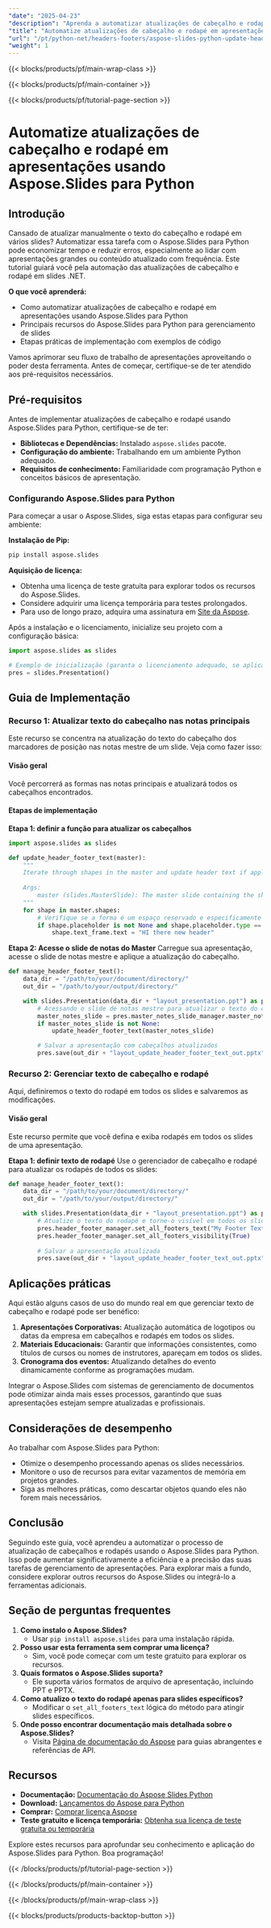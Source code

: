 ```yaml
---
"date": "2025-04-23"
"description": "Aprenda a automatizar atualizações de cabeçalho e rodapé em apresentações com o Aspose.Slides para Python. Simplifique seu fluxo de trabalho, reduza erros e aprimore o gerenciamento de apresentações."
"title": "Automatize atualizações de cabeçalho e rodapé em apresentações usando Aspose.Slides para Python"
"url": "/pt/python-net/headers-footers/aspose-slides-python-update-header-footer/"
"weight": 1
---
```


{{< blocks/products/pf/main-wrap-class >}}

{{< blocks/products/pf/main-container >}}

{{< blocks/products/pf/tutorial-page-section >}}
# Automatize atualizações de cabeçalho e rodapé em apresentações usando Aspose.Slides para Python

## Introdução

Cansado de atualizar manualmente o texto do cabeçalho e rodapé em vários slides? Automatizar essa tarefa com o Aspose.Slides para Python pode economizar tempo e reduzir erros, especialmente ao lidar com apresentações grandes ou conteúdo atualizado com frequência. Este tutorial guiará você pela automação das atualizações de cabeçalho e rodapé em slides .NET.

**O que você aprenderá:**
- Como automatizar atualizações de cabeçalho e rodapé em apresentações usando Aspose.Slides para Python
- Principais recursos do Aspose.Slides para Python para gerenciamento de slides
- Etapas práticas de implementação com exemplos de código

Vamos aprimorar seu fluxo de trabalho de apresentações aproveitando o poder desta ferramenta. Antes de começar, certifique-se de ter atendido aos pré-requisitos necessários.

## Pré-requisitos

Antes de implementar atualizações de cabeçalho e rodapé usando Aspose.Slides para Python, certifique-se de ter:
- **Bibliotecas e Dependências:** Instalado `aspose.slides` pacote.
- **Configuração do ambiente:** Trabalhando em um ambiente Python adequado.
- **Requisitos de conhecimento:** Familiaridade com programação Python e conceitos básicos de apresentação.

### Configurando Aspose.Slides para Python

Para começar a usar o Aspose.Slides, siga estas etapas para configurar seu ambiente:

**Instalação de Pip:**
```bash
pip install aspose.slides
```

**Aquisição de licença:**
- Obtenha uma licença de teste gratuita para explorar todos os recursos do Aspose.Slides.
- Considere adquirir uma licença temporária para testes prolongados.
- Para uso de longo prazo, adquira uma assinatura em [Site da Aspose](https://purchase.aspose.com/buy).

Após a instalação e o licenciamento, inicialize seu projeto com a configuração básica:
```python
import aspose.slides as slides

# Exemplo de inicialização (garanta o licenciamento adequado, se aplicável)
pres = slides.Presentation()
```

## Guia de Implementação

### Recurso 1: Atualizar texto do cabeçalho nas notas principais

Este recurso se concentra na atualização do texto do cabeçalho dos marcadores de posição nas notas mestre de um slide. Veja como fazer isso:

#### Visão geral
Você percorrerá as formas nas notas principais e atualizará todos os cabeçalhos encontrados.

#### Etapas de implementação
**Etapa 1: definir a função para atualizar os cabeçalhos**
```python
import aspose.slides as slides

def update_header_footer_text(master):
    """
    Iterate through shapes in the master and update header text if applicable.
    
    Args:
        master (slides.MasterSlide): The master slide containing the shapes to be updated.
    """
    for shape in master.shapes:
        # Verifique se a forma é um espaço reservado e especificamente do tipo HEADER
        if shape.placeholder is not None and shape.placeholder.type == slides.PlaceholderType.HEADER:
            shape.text_frame.text = "HI there new header"
```
**Etapa 2: Acesse o slide de notas do Master**
Carregue sua apresentação, acesse o slide de notas mestre e aplique a atualização do cabeçalho.
```python
def manage_header_footer_text():
    data_dir = "/path/to/your/document/directory/"
    out_dir = "/path/to/your/output/directory/"

    with slides.Presentation(data_dir + "layout_presentation.ppt") as pres:
        # Acessando o slide de notas mestre para atualizar o texto do cabeçalho
        master_notes_slide = pres.master_notes_slide_manager.master_notes_slide
        if master_notes_slide is not None:
            update_header_footer_text(master_notes_slide)

        # Salvar a apresentação com cabeçalhos atualizados
        pres.save(out_dir + "layout_update_header_footer_text_out.pptx", slides.export.SaveFormat.PPTX)
```
### Recurso 2: Gerenciar texto de cabeçalho e rodapé

Aqui, definiremos o texto do rodapé em todos os slides e salvaremos as modificações.

#### Visão geral
Este recurso permite que você defina e exiba rodapés em todos os slides de uma apresentação.

**Etapa 1: definir texto de rodapé**
Use o gerenciador de cabeçalho e rodapé para atualizar os rodapés de todos os slides:
```python
def manage_header_footer_text():
    data_dir = "/path/to/your/document/directory/"
    out_dir = "/path/to/your/output/directory/"

    with slides.Presentation(data_dir + "layout_presentation.ppt") as pres:
        # Atualize o texto do rodapé e torne-o visível em todos os slides
        pres.header_footer_manager.set_all_footers_text("My Footer Text")
        pres.header_footer_manager.set_all_footers_visibility(True)
        
        # Salvar a apresentação atualizada
        pres.save(out_dir + "layout_update_header_footer_text_out.pptx", slides.export.SaveFormat.PPTX)
```
## Aplicações práticas

Aqui estão alguns casos de uso do mundo real em que gerenciar texto de cabeçalho e rodapé pode ser benéfico:
1. **Apresentações Corporativas:** Atualização automática de logotipos ou datas da empresa em cabeçalhos e rodapés em todos os slides.
2. **Materiais Educacionais:** Garantir que informações consistentes, como títulos de cursos ou nomes de instrutores, apareçam em todos os slides.
3. **Cronograma dos eventos:** Atualizando detalhes do evento dinamicamente conforme as programações mudam.

Integrar o Aspose.Slides com sistemas de gerenciamento de documentos pode otimizar ainda mais esses processos, garantindo que suas apresentações estejam sempre atualizadas e profissionais.

## Considerações de desempenho

Ao trabalhar com Aspose.Slides para Python:
- Otimize o desempenho processando apenas os slides necessários.
- Monitore o uso de recursos para evitar vazamentos de memória em projetos grandes.
- Siga as melhores práticas, como descartar objetos quando eles não forem mais necessários.

## Conclusão

Seguindo este guia, você aprendeu a automatizar o processo de atualização de cabeçalhos e rodapés usando o Aspose.Slides para Python. Isso pode aumentar significativamente a eficiência e a precisão das suas tarefas de gerenciamento de apresentações. Para explorar mais a fundo, considere explorar outros recursos do Aspose.Slides ou integrá-lo a ferramentas adicionais.

## Seção de perguntas frequentes

1. **Como instalo o Aspose.Slides?**
   - Usar `pip install aspose.slides` para uma instalação rápida.
2. **Posso usar esta ferramenta sem comprar uma licença?**
   - Sim, você pode começar com um teste gratuito para explorar os recursos.
3. **Quais formatos o Aspose.Slides suporta?**
   - Ele suporta vários formatos de arquivo de apresentação, incluindo PPT e PPTX.
4. **Como atualizo o texto do rodapé apenas para slides específicos?**
   - Modificar o `set_all_footers_text` lógica do método para atingir slides específicos.
5. **Onde posso encontrar documentação mais detalhada sobre o Aspose.Slides?**
   - Visita [Página de documentação do Aspose](https://reference.aspose.com/slides/python-net/) para guias abrangentes e referências de API.

## Recursos
- **Documentação:** [Documentação do Aspose Slides Python](https://reference.aspose.com/slides/python-net/)
- **Download:** [Lançamentos do Aspose para Python](https://releases.aspose.com/slides/python-net/)
- **Comprar:** [Comprar licença Aspose](https://purchase.aspose.com/buy)
- **Teste gratuito e licença temporária:** [Obtenha sua licença de teste gratuita ou temporária](https://releases.aspose.com/slides/python-net/)

Explore estes recursos para aprofundar seu conhecimento e aplicação do Aspose.Slides para Python. Boa programação!

{{< /blocks/products/pf/tutorial-page-section >}}

{{< /blocks/products/pf/main-container >}}

{{< /blocks/products/pf/main-wrap-class >}}

{{< blocks/products/products-backtop-button >}}